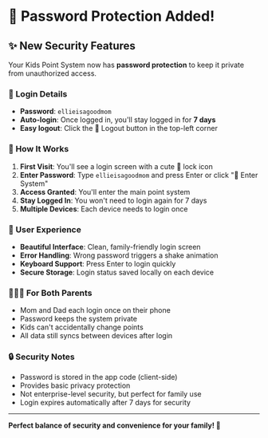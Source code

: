 # 🔐 Password Protection Added!

## ✨ New Security Features

Your Kids Point System now has **password protection** to keep it private from unauthorized access.

### 🔑 Login Details

- **Password**: `ellieisagoodmom`
- **Auto-login**: Once logged in, you'll stay logged in for **7 days**
- **Easy logout**: Click the 🚪 Logout button in the top-left corner

### 🌟 How It Works

1. **First Visit**: You'll see a login screen with a cute 🔐 lock icon
2. **Enter Password**: Type `ellieisagoodmom` and press Enter or click "🚀 Enter System"
3. **Access Granted**: You'll enter the main point system
4. **Stay Logged In**: You won't need to login again for 7 days
5. **Multiple Devices**: Each device needs to login once

### 🎯 User Experience

- **Beautiful Interface**: Clean, family-friendly login screen
- **Error Handling**: Wrong password triggers a shake animation
- **Keyboard Support**: Press Enter to login quickly
- **Secure Storage**: Login status saved locally on each device

### 👨‍👩‍👧 For Both Parents

- Mom and Dad each login once on their phone
- Password keeps the system private
- Kids can't accidentally change points
- All data still syncs between devices after login

### 🔒 Security Notes

- Password is stored in the app code (client-side)
- Provides basic privacy protection
- Not enterprise-level security, but perfect for family use
- Login expires automatically after 7 days for security

---

**Perfect balance of security and convenience for your family! 🎉**
